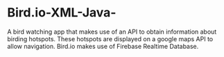 # Bird.io-XML-Java-
A bird watching app that makes use of an API to obtain information about birding hotspots. These hotspots are displayed on a google maps API to allow navigation. Bird.io makes use of Firebase Realtime Database.
